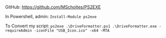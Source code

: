 GitHub: https://github.com/MScholtes/PS2EXE

In Powershell, admin:
`Install-Module ps2exe`

To Convert my script:
`ps2exe .\DriveFormatter.ps1 .\DriveFormatter.exe -requireAdmin -iconFile "USB_Icon.ico" -x64 -MTA`